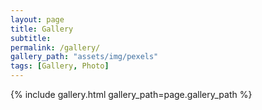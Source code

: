 ```yaml
---
layout: page
title: Gallery
subtitle: 
permalink: /gallery/
gallery_path: "assets/img/pexels"
tags: [Gallery, Photo]
---
```


{% include gallery.html gallery_path=page.gallery_path %}